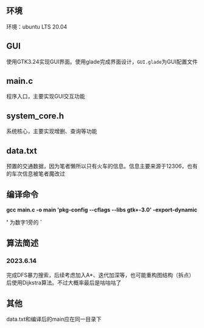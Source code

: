 ## 环境
环境：ubuntu LTS 20.04

## GUI
使用GTK3.24实现GUI界面。使用glade完成界面设计，`GUI.glade`为GUI配置文件

## main.c
程序入口，主要实现GUI交互功能

## system_core.h
系统核心，主要实现增删、查询等功能

## data.txt
预置的交通数据，因为笔者懒所以只有火车的信息。信息主要来源于12306，也有的车次信息被笔者魔改过

## 编译命令
**gcc main.c -o main 'pkg-config --cflags --libs gtk+-3.0' -export-dynamic**

**'** 为数字1旁的 **`**

## 算法简述
### 2023.6.14
完成DFS暴力搜索，后续考虑加入A*、迭代加深等，也可能重构图结构（拆点）后使用Dijkstra算法。不过大概率最后是咕咕咕了

## 其他
data.txt和编译后的main应在同一目录下
